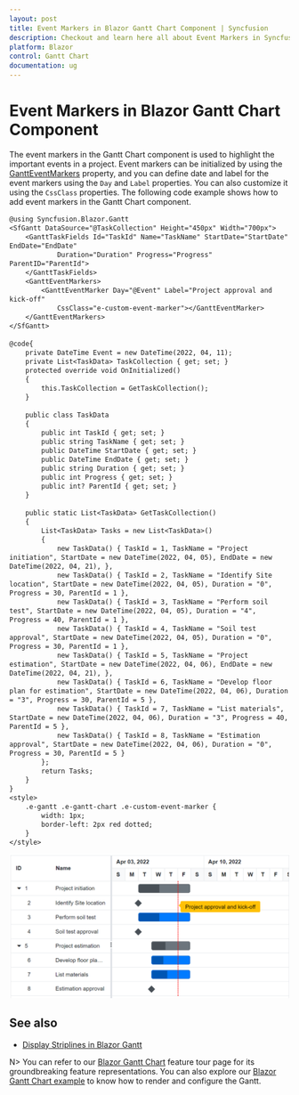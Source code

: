 ```yaml
---
layout: post
title: Event Markers in Blazor Gantt Chart Component | Syncfusion
description: Checkout and learn here all about Event Markers in Syncfusion Blazor Gantt Chart component and more.
platform: Blazor
control: Gantt Chart
documentation: ug
---
```


# Event Markers in Blazor Gantt Chart Component

The event markers in the Gantt Chart component is used to highlight the important events in a project. Event markers can be initialized by using the [GanttEventMarkers](https://help.syncfusion.com/cr/blazor/Syncfusion.Blazor.Gantt.GanttEventMarkers.html) property, and you can define date and label for the event markers using the `Day` and `Label` properties. You can also customize it using the `CssClass` properties. The following code example shows how to add event markers in the Gantt Chart component.

```cshtml
@using Syncfusion.Blazor.Gantt
<SfGantt DataSource="@TaskCollection" Height="450px" Width="700px">
    <GanttTaskFields Id="TaskId" Name="TaskName" StartDate="StartDate" EndDate="EndDate"
            Duration="Duration" Progress="Progress" ParentID="ParentId">
    </GanttTaskFields>
    <GanttEventMarkers>
        <GanttEventMarker Day="@Event" Label="Project approval and kick-off"
            CssClass="e-custom-event-marker"></GanttEventMarker>
    </GanttEventMarkers>
</SfGantt>

@code{
    private DateTime Event = new DateTime(2022, 04, 11);
    private List<TaskData> TaskCollection { get; set; }
    protected override void OnInitialized()
    {
        this.TaskCollection = GetTaskCollection();
    }

    public class TaskData
    {
        public int TaskId { get; set; }
        public string TaskName { get; set; }
        public DateTime StartDate { get; set; }
        public DateTime EndDate { get; set; }
        public string Duration { get; set; }
        public int Progress { get; set; }
        public int? ParentId { get; set; }
    }

    public static List<TaskData> GetTaskCollection()
    {
        List<TaskData> Tasks = new List<TaskData>()
        {
            new TaskData() { TaskId = 1, TaskName = "Project initiation", StartDate = new DateTime(2022, 04, 05), EndDate = new DateTime(2022, 04, 21), },
            new TaskData() { TaskId = 2, TaskName = "Identify Site location", StartDate = new DateTime(2022, 04, 05), Duration = "0", Progress = 30, ParentId = 1 },
            new TaskData() { TaskId = 3, TaskName = "Perform soil test", StartDate = new DateTime(2022, 04, 05), Duration = "4", Progress = 40, ParentId = 1 },
            new TaskData() { TaskId = 4, TaskName = "Soil test approval", StartDate = new DateTime(2022, 04, 05), Duration = "0", Progress = 30, ParentId = 1 },
            new TaskData() { TaskId = 5, TaskName = "Project estimation", StartDate = new DateTime(2022, 04, 06), EndDate = new DateTime(2022, 04, 21), },
            new TaskData() { TaskId = 6, TaskName = "Develop floor plan for estimation", StartDate = new DateTime(2022, 04, 06), Duration = "3", Progress = 30, ParentId = 5 },
            new TaskData() { TaskId = 7, TaskName = "List materials", StartDate = new DateTime(2022, 04, 06), Duration = "3", Progress = 40, ParentId = 5 },
            new TaskData() { TaskId = 8, TaskName = "Estimation approval", StartDate = new DateTime(2022, 04, 06), Duration = "0", Progress = 30, ParentId = 5 }
        };
        return Tasks;
    }
}
<style>
    .e-gantt .e-gantt-chart .e-custom-event-marker {
        width: 1px;
        border-left: 2px red dotted;
    }
</style>
```

![Blazor Gantt Chart with Event Markers](images/blazor-gantt-chart-event-markers.png)
<!-- {% previewsample "https://blazorplayground.syncfusion.com/embed/rZBKjcClfhohEaRV?appbar=false&editor=false&result=true&errorlist=false&theme=bootstrap5" %} -->

## See also

* [Display Striplines in Blazor Gantt](https://www.syncfusion.com/forums/175385/display-striplines-in-blazor-gantt)


N> You can refer to our [Blazor Gantt Chart](https://www.syncfusion.com/blazor-components/blazor-gantt-chart) feature tour page for its groundbreaking feature representations. You can also explore our [Blazor Gantt Chart example](https://blazor.syncfusion.com/demos/gantt-chart/default-functionalities) to know how to render and configure the Gantt.
